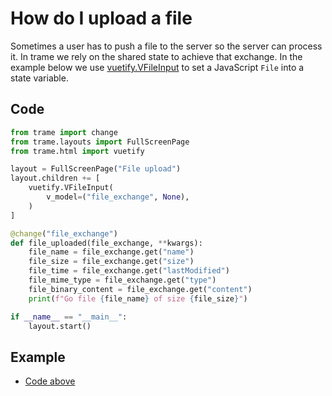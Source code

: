 # How do I upload a file

Sometimes a user has to push a file to the server so the server can process it. In trame we rely on the shared state to achieve that exchange.
In the example below we use [vuetify.VFileInput](https://vuetifyjs.com/en/components/file-inputs/) to set a JavaScript `File` into a state variable.

## Code

```python
from trame import change
from trame.layouts import FullScreenPage
from trame.html import vuetify

layout = FullScreenPage("File upload")
layout.children += [
    vuetify.VFileInput(
        v_model=("file_exchange", None),
    )
]

@change("file_exchange")
def file_uploaded(file_exchange, **kwargs):
    file_name = file_exchange.get("name")
    file_size = file_exchange.get("size")
    file_time = file_exchange.get("lastModified")
    file_mime_type = file_exchange.get("type")
    file_binary_content = file_exchange.get("content")
    print(f"Go file {file_name} of size {file_size}")

if __name__ == "__main__":
    layout.start()
```
## Example

- [Code above](https://github.com/Kitware/trame/blob/master/examples/v1/howdoi/upload.py)
